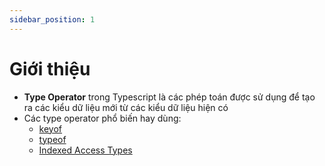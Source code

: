 ```yaml
---
sidebar_position: 1
---
```


# Giới thiệu

- **Type Operator** trong Typescript là các phép toán được sử dụng để tạo ra các kiểu dữ liệu mới từ các kiểu dữ liệu hiện có
- Các type operator phổ biến hay dùng:
  - [keyof](./keyof)
  - [typeof](./typeof)
  - [Indexed Access Types](./indexed-access-types)
